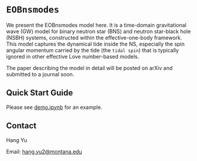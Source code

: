 # `EOBnsmodes`

We present the EOBnsmodes model here. It is a time-domain gravitational wave (GW) model for binary neutron star (BNS) and neutron star-black hole (NSBH) systems, constructed within the effective-one-body framework. This model captures the dynamical tide inside the NS, especially the spin angular momentum carried by the tide (the ``tidal spin``) that is typically ignored in other effective Love number-based models. 

The paper describing the model in detail will be posted on arXiv and submitted to a journal soon. 

## Quick Start Guide

Please see [demo.ipynb](demo.ipynb) for an example. 

## Contact

Hang Yu

Email: hang.yu2@montana.edu
